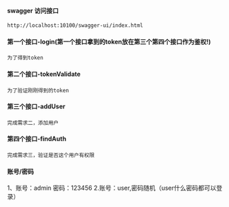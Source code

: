#### swagger 访问接口

```
http://localhost:10100/swagger-ui/index.html 
```
#### 第一个接口-login(第一个接口拿到的token放在第三个第四个接口作为鉴权!)

```
为了得到token
```

#### 第二个接口-tokenValidate

```
为了验证刚刚得到的token
```

#### 第三个接口-addUser

```
完成需求二，添加用户
```

#### 第四个接口-findAuth

```
完成需求三，验证是否这个用户有权限
```

#### 账号/密码

1、账号：admin 密码：123456 2.账号：user,密码随机（user什么密码都可以登录）
